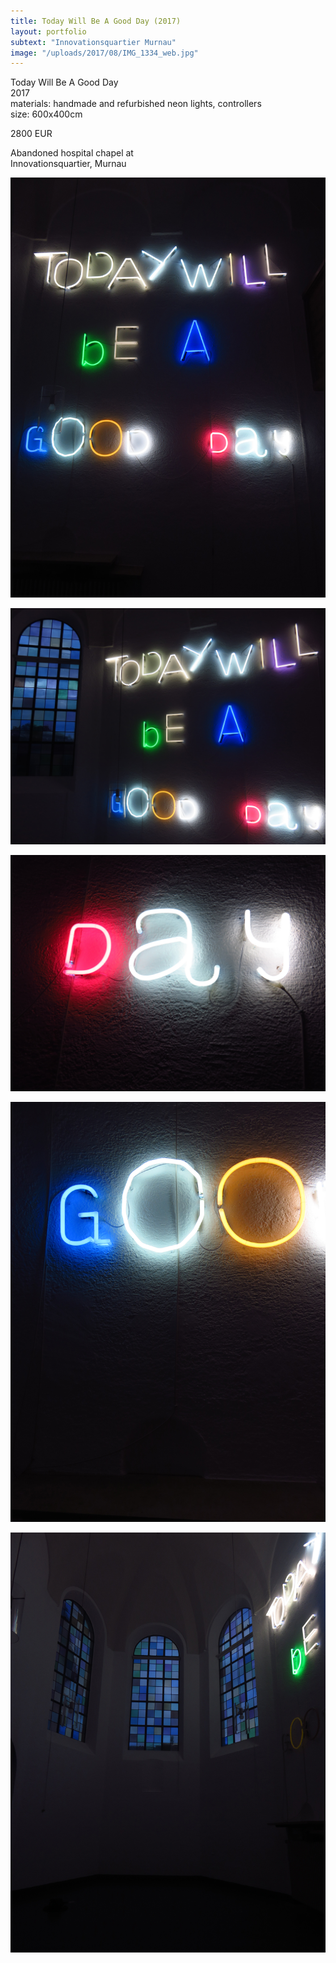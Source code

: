 ```yaml
---
title: Today Will Be A Good Day (2017)
layout: portfolio
subtext: "Innovationsquartier Murnau"
image: "/uploads/2017/08/IMG_1334_web.jpg"
---
```

Today Will Be A Good Day  
2017  
materials: handmade and refurbished neon lights, controllers  
size: 600x400cm

2800 EUR

Abandoned hospital chapel at  
Innovationsquartier, Murnau

![Crash Door](/uploads/2017/08/IMG_1334_web.jpg)

![Crash Door](/uploads/2017/08/IMG_1339_web.jpg)

![Crash Door](/uploads/2017/08/IMG_1343_web.jpg)

![Crash Door](/uploads/2017/08/IMG_1346_web.jpg)

![Crash Door](/uploads/2017/08/IMG_1350_web.jpg)